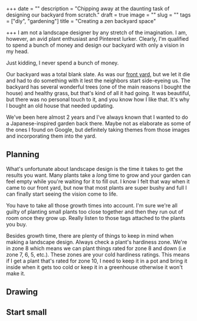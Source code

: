 +++
date = ""
description = "Chipping away at the daunting task of designing our backyard from scratch."
draft = true
image = ""
slug = ""
tags = ["diy", "gardening"]
title = "Creating a zen backyard space"

+++
I am not a landscape designer by any stretch of the imagination. I am, however, an avid plant enthusiast and Pinterest lurker. Clearly, I'm qualified to spend a bunch of money and design our backyard with only a vision in my head.

Just kidding, I never spend a bunch of money.

Our backyard was a total blank slate. As was our [front yard](https://craftycody.com/life/front-yard-xeriscape/), but we let it die and had to do something with it lest the neighbors start side-eyeing us. The backyard has several wonderful trees (one of the main reasons I bought the house) and healthy grass, but that's kind of all it had going. It was beautiful, but there was no personal touch to it, and you know how I like that. It's why I bought an old house that needed updating.

We've been here almost 2 years and I've always known that I wanted to do a Japanese-inspired garden back there. Maybe not as elaborate as some of the ones I found on Google, but definitely taking themes from those images and incorporating them into the yard.

## Planning

What's unfortunate about landscape design is the time it takes to get the results you want. Many plants take a _long_ time to grow and your garden can feel empty while you're waiting for it to fill out. I know I felt that way when it came to our front yard, but now that most plants are super bushy and full I can finally start seeing the vision come to life.

You have to take all those growth times into account. I'm sure we're all guilty of planting small plants too close together and then they run out of room once they grow up. Really listen to those tags attached to the plants you buy.

Besides growth time, there are plenty of things to keep in mind when making a landscape design. Always check a plant's hardiness zone. We're in zone 8 which means we can plant things rated for zone 8 and down (i.e zone 7, 6, 5, etc.). These zones are your cold hardiness ratings. This means if I get a plant that's rated for zone 10, I need to keep it in a pot and bring it inside when it gets too cold or keep it in a greenhouse otherwise it won't make it.

## Drawing

## Start small